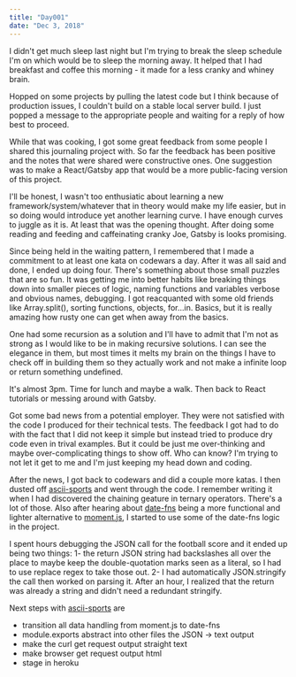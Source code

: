 ```yaml
---
title: "Day001"
date: "Dec 3, 2018"
---
```


I didn't get much sleep last night but I'm trying to break the sleep schedule I'm on which would be to sleep the morning away. It helped that I had breakfast and coffee this morning - it made for a less cranky and whiney brain.

Hopped on some projects by pulling the latest code but I think because of production issues, I couldn't build on a stable local server build. I just popped a message to the appropriate people and waiting for a reply of how best to proceed.

While that was cooking, I got some great feedback from some people I shared this journaling project with. So far the feedback has been positive and the notes that were shared were constructive ones. One suggestion was to make a React/Gatsby app that would be a more public-facing version of this project.

I'll be honest, I wasn't too enthusiatic about learning a new framework/system/whatever that in theory would make my life easier, but in so doing would introduce yet another learning curve. I have enough curves to juggle as it is. At least that was the opening thought. After doing some reading and feeding and caffeinating cranky Joe, Gatsby is looks promising.

Since being held in the waiting pattern, I remembered that I made a commitment to at least one kata on codewars a day. After it was all said and done, I ended up doing four. There's something about those small puzzles that are so fun. It was getting me into better habits like breaking things down into smaller pieces of logic, naming functions and variables verbose and obvious names, debugging. I got reacquanted with some old friends like Array.split(), sorting functions, objects, for...in. Basics, but it is really amazing how rusty one can get when away from the basics. 

One had some recursion as a solution and I'll have to admit that I'm not as strong as I would like to be in making recursive solutions. I can see the elegance in them, but most times it melts my brain on the things I have to check off in building them so they actually work and not make a infinite loop or return something undefined.

It's almost 3pm. Time for lunch and maybe a walk. Then back to React tutorials or messing around with Gatsby.

Got some bad news from a potential employer. They were not satisfied with the code I produced for their technical tests. The feedback I got had to do with the fact that I did not keep it simple but instead tried to produce dry code even in trival examples. But it could be just me over-thinking and maybe over-complicating things to show off. Who can know? I'm trying to not let it get to me and I'm just keeping my head down and coding.

After the news, I got back to codewars and did a couple more katas. I then dusted off [ascii-sports](https://www.github.com/kermitjosephlee/ascii-sports) and went through the code. I remember writing it when I had discovered the chaining geature in ternary operators. There's a lot of those. Also after hearing about [date-fns](https://date-fns.org) being a more functional and lighter alternative to [moment.js](https://momentjs.com), I started to use some of the date-fns logic in the project.

I spent hours debugging the JSON call for the football score and it ended up being two things: 1- the return JSON string had backslashes all over the place to maybe keep the double-quotation marks seen as a literal, so I had to use replace regex to take those out. 2- I had automatically JSON.stringify the call then worked on parsing it. After an hour, I realized that the return was already a string and didn't need a redundant stringify.

Next steps with [ascii-sports](https://github.com/kermitjosephlee/ascii-sports) are
- transition all data handling from moment.js to date-fns
- module.exports abstract into other files the JSON -> text output
- make the curl get request output straight text
- make browser get request output html
- stage in heroku

